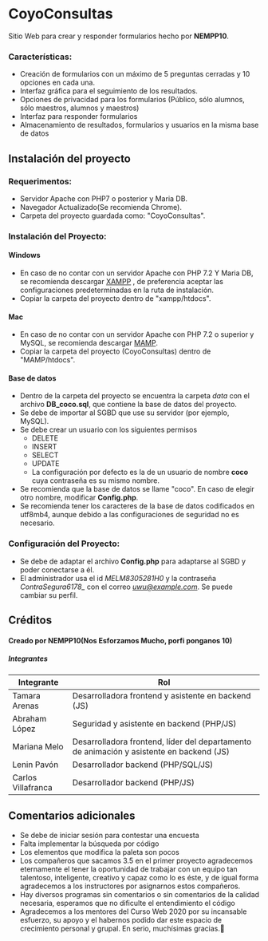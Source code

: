 # CoyoConsultas
Sitio Web para crear y responder formularios hecho por **NEMPP10**.
### Características:
* Creación de formularios con un máximo de 5 preguntas cerradas y 10 opciones en cada una.
* Interfaz gráfica para el seguimiento de los resultados.
* Opciones de privacidad para los formularios (Público, sólo alumnos, sólo maestros, alumnos y maestros)
* Interfaz para responder formularios
* Almacenamiento de resultados, formularios y usuarios en la misma base de datos
## Instalación del proyecto
### Requerimentos:
* Servidor Apache con PHP7 o posterior y Maria DB.
* Navegador Actualizado(Se recomienda Chrome).
* Carpeta del proyecto guardada como: "CoyoConsultas".
### Instalación del Proyecto:
#### Windows
* En caso de no contar con un servidor Apache con PHP 7.2 Y Maria DB, se recomienda descargar [XAMPP](https://www.apachefriends.org/download.html/) , de preferencia aceptar las configuraciones predeterminadas en la ruta de instalación.
* Copiar la carpeta del proyecto dentro de "xampp/htdocs".
#### Mac
* En caso de no contar con un servidor Apache con PHP 7.2 o superior y MySQL, se recomienda descargar [MAMP](https://www.mamp.info/en/downloads/).
* Copiar la carpeta del proyecto (CoyoConsultas) dentro de "MAMP/htdocs".
#### Base de datos
* Dentro de la carpeta del proyecto se encuentra la carpeta *data* con el archivo **DB_coco.sql**, que contiene la base de datos del proyecto.
* Se debe de importar al SGBD que use su servidor (por ejemplo, MySQL).
* Se debe crear un usuario con los siguientes permisos
  - DELETE
  - INSERT
  - SELECT
  - UPDATE
  * La configuración por defecto es la de un usuario de nombre **coco** cuya contraseña es su mismo nombre.
* Se recomienda que la base de datos se llame "coco". En caso de elegir otro nombre, modificar **Config.php**.
* Se recomienda tener los caracteres de la base de datos codificados en utf8mb4, aunque debido a las configuraciones de seguridad no es necesario.
### Configuración del Proyecto:
* Se debe de adaptar el archivo **Config.php** para adaptarse al SGBD y poder conectarse a él.
* El administrador usa el id *MELM8305281H0* y la contraseña *ContraSegura6178_* con el correo *uwu@example.com*. Se puede cambiar su perfil.
## Créditos
#### Creado por **NEMPP10**(Nos Esforzamos Mucho, porfi ponganos 10)
##### Integrantes
| Integrante         | Rol                                                                                      |
|--------------------|------------------------------------------------------------------------------------------|
| Tamara Arenas      | Desarrolladora frontend y asistente en backend (JS)                                      |
| Abraham López      | Seguridad y asistente en backend (PHP/JS)                                                |
| Mariana Melo       | Desarrolladora frontend, líder del departamento de animación y asistente en backend (JS) |
| Lenin Pavón        | Desarrollador backend (PHP/SQL/JS)                                                       |
| Carlos Villafranca | Desarrollador backend (PHP/JS)                                                           |


## Comentarios adicionales
* Se debe de iniciar sesión para contestar una encuesta
* Falta implementar la búsqueda por código
* Los elementos que modifica la paleta son pocos
* Los compañeros que sacamos 3.5 en el primer proyecto agradecemos eternamente el tener la oportunidad de trabajar con un equipo tan talentoso, inteligente, creativo y capaz como lo es éste, y de igual forma agradecemos a los instructores por asignarnos estos compañeros.
* Hay diversos programas sin comentarios o sin comentarios de la calidad necesaria, esperamos que no dificulte el entendimiento el código
* Agradecemos a los mentores del Curso Web 2020 por su incansable esfuerzo, su apoyo y el habernos podido dar este espacio de crecimiento personal y grupal. En serio, muchísimas gracias.🦖







